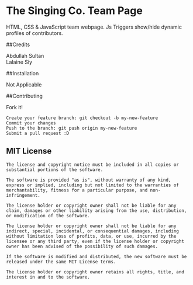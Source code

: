# The Singing Co. Team Page

HTML, CSS &amp; JavaScript team webpage. Js Triggers show/hide dynamic profiles of contributors.  

##Credits

Abdullah Sultan
<br>
Lalaine Siy

##Installation

Not Applicable


##Contributing

Fork it!

    Create your feature branch: git checkout -b my-new-feature
    Commit your changes
    Push to the branch: git push origin my-new-feature
    Submit a pull request :D



## MIT License

    The license and copyright notice must be included in all copies or substantial portions of the software.

    The software is provided "as is", without warranty of any kind, express or implied, including but not limited to the warranties of merchantability, fitness for a particular purpose, and non-infringement.

    The license holder or copyright owner shall not be liable for any claim, damages or other liability arising from the use, distribution, or modification of the software.

    The license holder or copyright owner shall not be liable for any indirect, special, incidental, or consequential damages, including without limitation loss of profits, data, or use, incurred by the licensee or any third party, even if the license holder or copyright owner has been advised of the possibility of such damages.

    If the software is modified and distributed, the new software must be released under the same MIT License terms.

    The license holder or copyright owner retains all rights, title, and interest in and to the software.
